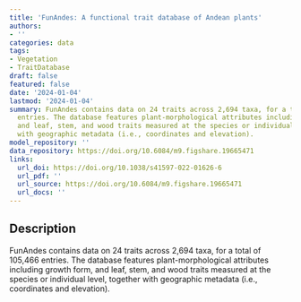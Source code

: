 ```yaml
---
title: 'FunAndes: A functional trait database of Andean plants'
authors:
- ''
categories: data
tags:
- Vegetation
- TraitDatabase
draft: false
featured: false
date: '2024-01-04'
lastmod: '2024-01-04'
summary: FunAndes contains data on 24 traits across 2,694 taxa, for a total of 105,466
  entries. The database features plant-morphological attributes including growth form,
  and leaf, stem, and wood traits measured at the species or individual level, together
  with geographic metadata (i.e., coordinates and elevation).
model_repository: ''
data_repository: https://doi.org/10.6084/m9.figshare.19665471
links:
  url_doi: https://doi.org/10.1038/s41597-022-01626-6
  url_pdf: ''
  url_source: https://doi.org/10.6084/m9.figshare.19665471
  url_docs: ''
---
```


## Description

FunAndes contains data on 24 traits across 2,694 taxa, for a total of 105,466 entries. The database features plant-morphological attributes including growth form, and leaf, stem, and wood traits measured at the species or individual level, together with geographic metadata (i.e., coordinates and elevation).

